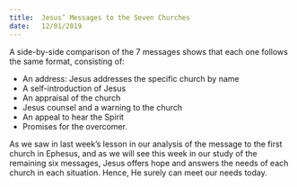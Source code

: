 ```yaml
---
title:  Jesus’ Messages to the Seven Churches
date:   12/01/2019
---
```


A side-by-side comparison of the 7 messages shows that each one follows the same format, consisting of:

*	An address: Jesus addresses the specific church by name
*	A self-introduction of Jesus
*	An appraisal of the church
*	Jesus counsel and a warning to the church
*	An appeal to hear the Spirit
*	Promises for the overcomer.

As we saw in last week’s lesson in our analysis of the message to the first church in Ephesus, and as we will see this week in our study of the remaining six messages, Jesus offers hope and answers the needs of each church in each situation. Hence, He surely can meet our needs today.
